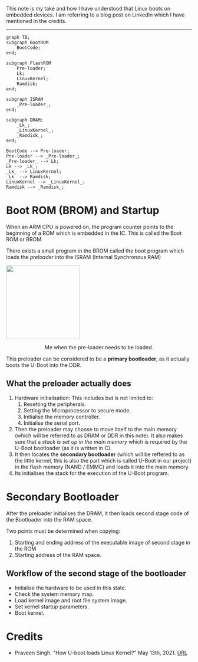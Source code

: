 This note is my take and how I have understood that Linux boots on embedded devices. I am referring to a blog post on LinkedIn which I have mentioned in the credits.

---
```mermaid
graph TB;
subgraph BootROM
	BootCode;
end;

subgraph FlashROM
	Pre-loader;
	Lk;
	LinuxKernel;
	Ramdisk;
end;

subgraph ISRAM
	_Pre-loader_;
end;

subgraph DRAM;
	_Lk_;
	_LinuxKernel_;
	_Ramdisk_;
end;

BootCode --> Pre-loader;
Pre-loader --> _Pre-loader_;
_Pre-loader_ --> Lk;
Lk --> _Lk_;
_Lk_ --> LinuxKernel;
_Lk_ --> Ramdisk;
LinuxKernel --> _LinuxKernel_;
Ramdisk --> _Ramdisk_;
```
# Boot ROM (BROM) and Startup

When an ARM CPU is powered on, the program counter points to the beginning of a ROM which is embedded in the IC. This is called the Boot ROM or BROM.

There exists a small program in the BROM called the boot program which loads the *preloader* into the ISRAM (Internal Synchronous RAM)

<img height="200" src="https://i.pinimg.com/originals/02/33/2a/02332a6ec52c97953ea9a9107adef36f.jpg" align="center"/><center>Me when the pre-loader needs to be loaded.</center>

This preloader can be considered to be a **primary bootloader**, as it actually boots the U-Boot into the DDR.

## What the preloader actually does
1. Hardware initialisation: This includes but is not limited to:
	1. Resetting the peripherals.
	2. Setting the Microprocessor to secure mode.
	3. Initialise the memory controller.
	4. Initialise the serial port.
2. Then the preloader may choose to move itself to the main memory (which will be referred to as DRAM or DDR in this note). It also makes sure that a *stack is set up in the main memory* which is required by the U-Boot bootloader (as it is written in C).
3. It then locates the **secondary bootloader** (which will be reffered to as the little kernel, this is also the part which is called U-Boot in our project) in the flash memory (NAND / EMMC) and loads it into the main memory. 
4. Its initialises the stack for the execution of the U-Boot program.

# Secondary Bootloader
After the preloader initialises the DRAM, it then loads second stage code of the Bootloader into the RAM space.

Two points must be determined when copying:
1. Starting and ending address of the executable image of second stage in the ROM
2. Starting address of the RAM space.

## Workflow of the second stage of the bootloader
+ Initialise the hardware to be used in this state.
+ Check the system memory map.
+ Load kernel image and root file system image.
+ Set kernel startup parameters.
+ Boot kernel.

# Credits
+ Praveen Singh. "How U-boot loads Linux Kernel?" May 13th, 2021. [URL](https://www.linkedin.com/pulse/how-u-boot-loads-linux-kernel-praveen-singh/)
